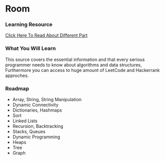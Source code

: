 # Room

### Learning Resource
[Click Here To Read About Different Part](https://medium.com/@a.berahman)

### What You Will Learn
This source covers the essential information and that every serious programmer needs to know about algorithms and data structures, Furthermore you can access to huge amount of LeetCode and Hackerrank approches.

### Roadmap

  - Array, String, String Manipulation
  - Dynamic Connectivity
  - Dictionaries, Hashmaps
  - Sort
  - Linked Lists
  - Recursion, Backtracking
  - Stacks, Queues
  - Dynamic Programming
  - Heaps
  - Tree
  - Graph
